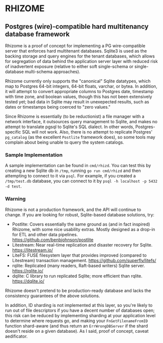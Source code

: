 # RHIZOME
## Postgres (wire)-compatible hard multitenancy database framework

Rhizome is a proof of concept for implementing a PG wire-compatible server that enforces hard multitenant databases. 
Sqlite3 is used as the backing storage and query engines for the tenant databases, which allows for segregation of data 
behind the application server layer with reduced risk of inadvertent exposure (relative to either soft single-schema or 
single-database multi-schema approaches).

Rhizome currently only supports the "canonical" Sqlite datatypes, which map to Postgres 64-bit integers, 64-bit floats, 
varchar, or bytea. In addition, it will attempt to convert appropriate columns to Postgres date, timestamp with time zone, 
and boolean values, though this has not been extensively tested yet; bad data in Sqlite may result in unexepected results, 
such as dates or timestamps being coerced to "zero values."

Since Rhizome is essentially (to be reductionist) a file manager with a network interface, it outsources query management 
to Sqlite, and makes no attempt to translate pgsql to Sqlite's SQL dialect. In other words, Postgres-specific SQL will 
not work. Also, there is no attempt to replicate Postgres' `pg_catalog` (as the excellent `Postlite` framework does), so 
some tools may complain about being unable to query the system catalogs.

### Sample Implementation
A sample implementation can be found in `cmd/rhizd`. You can test this by creating a new Sqlite db in `/tmp`, 
running `go run cmd/rhizd` and then attempting to connect to it via `psql`. For example, if you created a `/tmp/test.db` 
database, you can connect to it by `psql -h localhost -p 5432 -d test`.


### Warning
Rhizome is not a production framework, and the API will continue to change. If you are looking for robust, Sqlite-based 
database solutions, try:

- Postlite: Covers essentially the same ground as (and in fact inspired) Rhizome, with some nice usability extras. Mostly designed as a drop-in for ETL and other data pipelines.  https://github.com/benbjohnson/postlite
- Litestream: Near real-time replication and disaster recovery for Sqlite. https://litestream.io/
- LiteFS: FUSE filesystem layer that provides improved (compared to Litestream) transaction management. https://github.com/superfly/litefs/
- rqlite: Replicated (many readers, Raft-based writers) Sqlite server. https://rqlite.io/
- dqlite: C library to run replicated Sqlite; more efficient than rqlite. https://dqlite.io/


Rhizome doesn't pretend to be production-ready database and lacks the consistency guarantees of the above solutions. 

In addition, ID sharding is not implemented at this layer, so you're likely to run out of file descriptors if you have a decent 
number of databases open; this risk can be reduced by implementing sharding at your application level to determine where requests 
go, and making your `FnGetFilenameFromID` function shard-aware (and thus return an `ErrWrongDBServer` if the shard doesn't reside on a 
given database). As I said, proof of concept, caveat aedificator.